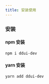```yaml
---
title: 安装使用
---
```


### 安装

#### npm 安装
```shell script
npm i ddui-dev
```

#### yarn 安装
```shell script
yarn add ddui-dev
```